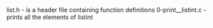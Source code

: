 list.h - is a header file containing function definitions
0-print__listint.c - prints all the elements of listint